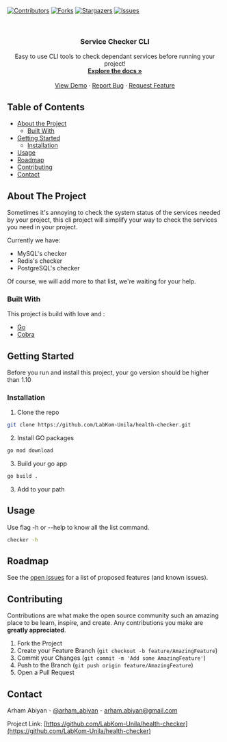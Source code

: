 <!--
*** Thanks for checking out this README Template. If you have a suggestion that would
*** make this better, please fork the repo and create a pull request or simply open
*** an issue with the tag "enhancement".
*** Thanks again! Now go create something AMAZING! :D
-->





<!-- PROJECT SHIELDS -->
<!--
*** I'm using markdown "reference style" links for readability.
*** Reference links are enclosed in brackets [ ] instead of parentheses ( ).
*** See the bottom of this document for the declaration of the reference variables
*** for contributors-url, forks-url, etc. This is an optional, concise syntax you may use.
*** https://www.markdownguide.org/basic-syntax/#reference-style-links
-->
[![Contributors](https://img.shields.io/github/contributors/othneildrew/Best-README-Template.svg?style=flat-square)](https://github.com/LabKom-Unila/health-checker/graphs/contributors)
[![Forks](https://img.shields.io/github/forks/othneildrew/Best-README-Template.svg?style=flat-square)](https://github.com/LabKom-Unila/health-checker/network/members)
[![Stargazers](https://img.shields.io/github/stars/othneildrew/Best-README-Template.svg?style=flat-square)](https://github.com/LabKom-Unila/health-checker/stargazers)
[![Issues](https://img.shields.io/github/issues/othneildrew/Best-README-Template.svg?style=flat-square)](https://github.com/LabKom-Unila/health-checker/issues)



<!-- PROJECT LOGO -->
<br />
<p align="center">
  <h3 align="center">Service Checker CLI</h3>

  <p align="center">
    Easy to use CLI tools to check dependant services before running your project!
    <br />
    <a href="https://github.com/LabKom-Unila/health-checker"><strong>Explore the docs »</strong></a>
    <br />
    <br />
    <a href="https://github.com/LabKom-Unila/health-checker">View Demo</a>
    ·
    <a href="https://github.com/LabKom-Unila/health-checker/issues">Report Bug</a>
    ·
    <a href="https://github.com/LabKom-Unila/health-checker/issues">Request Feature</a>
  </p>
</p>



<!-- TABLE OF CONTENTS -->
## Table of Contents

* [About the Project](#about-the-project)
  * [Built With](#built-with)
* [Getting Started](#getting-started)
  * [Installation](#installation)
* [Usage](#usage)
* [Roadmap](#roadmap)
* [Contributing](#contributing)
* [Contact](#contact)



<!-- ABOUT THE PROJECT -->
## About The Project

Sometimes it's annoying to check the system status of the services needed by your project, this cli project will simplify your way to check the services you need in your project.

Currently we have:
* MySQL's checker
* Redis's checker
* PostgreSQL's checker

Of course, we will add more to that list, we're waiting for your help.

### Built With
This project is build with love and :
* [Go](https://golang.org/)
* [Cobra](https://github.com/spf13/cobra)



<!-- GETTING STARTED -->
## Getting Started

Before you run and install this project, your go version should be higher than 1.10

### Installation

1. Clone the repo
```sh
git clone https://github.com/LabKom-Unila/health-checker.git
```
2. Install GO packages
```sh
go mod download
```
3. Build your go app
```sh
go build .
```
3. Add to your path



<!-- USAGE EXAMPLES -->
## Usage

Use flag -h or --help to know all the list command.

```sh
checker -h
```



<!-- ROADMAP -->
## Roadmap

See the [open issues](https://github.com/LabKom-Unila/health-checker/issues) for a list of proposed features (and known issues).



<!-- CONTRIBUTING -->
## Contributing

Contributions are what make the open source community such an amazing place to be learn, inspire, and create. Any contributions you make are **greatly appreciated**.

1. Fork the Project
2. Create your Feature Branch (`git checkout -b feature/AmazingFeature`)
3. Commit your Changes (`git commit -m 'Add some AmazingFeature'`)
4. Push to the Branch (`git push origin feature/AmazingFeature`)
5. Open a Pull Request




<!-- CONTACT -->
## Contact

Arham Abiyan - [@arham_abiyan](https://twitter.com/arham_abiyan) - arham.abiyan@gmail.com

Project Link: [https://github.com/LabKom-Unila/health-checker](https://github.com/LabKom-Unila/health-checker)

